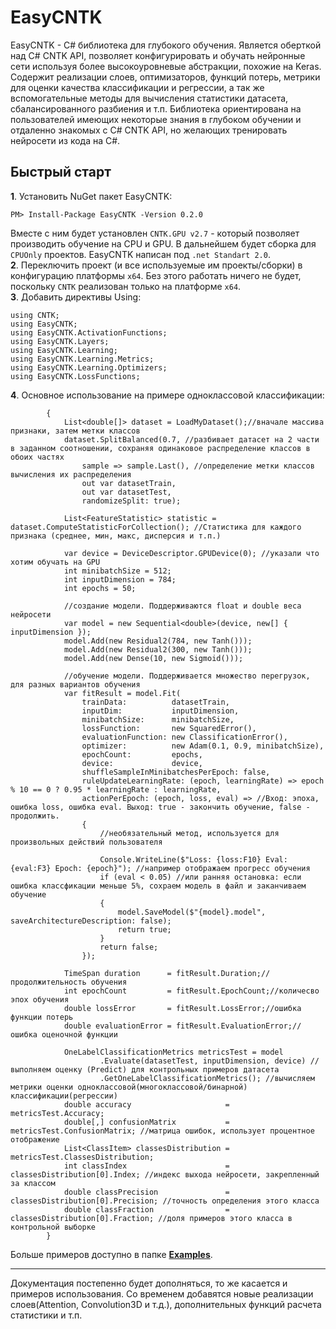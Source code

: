 # EasyCNTK
EasyCNTK - C# библиотека для глубокого обучения. Является оберткой над C# CNTK API, позволяет конфигурировать и обучать нейронные сети используя более высокоуровневые абстракции, похожие на Keras. Содержит реализации слоев, оптимизаторов, функций потерь, метрики для оценки качества классификации и регрессии, а так же вспомогательные методы для вычисления статистики датасета, сбалансированного разбиения и т.п. Библиотека ориентирована на пользователей имеющих некоторые знания в глубоком обучении и отдаленно знакомых с C# CNTK API, но желающих тренировать нейросети из кода на C#.
## Быстрый старт
__1__. Установить NuGet пакет EasyCNTK:
```
PM> Install-Package EasyCNTK -Version 0.2.0
```
Вместе с ним будет установлен `CNTK.GPU v2.7` - который позволяет производить обучение на CPU и GPU. В дальнейшем будет сборка для `CPUOnly` проектов. EasyCNTK написан под `.net Standart 2.0`.  
__2__. Переключить проект (и все используемые им проекты/сборки) в конфигурацию платформы `x64`. Без этого работать ничего не будет, поскольку `CNTK` реализован только на платформе `x64`.  
__3__. Добавить директивы Using: 
```
using CNTK;
using EasyCNTK;
using EasyCNTK.ActivationFunctions;
using EasyCNTK.Layers;
using EasyCNTK.Learning;
using EasyCNTK.Learning.Metrics;
using EasyCNTK.Learning.Optimizers;
using EasyCNTK.LossFunctions;
```
__4__. Основное использование на примере одноклассовой классификации:
```
        {
            List<double[]> dataset = LoadMyDataset();//вначале массива признаки, затем метки классов
            dataset.SplitBalanced(0.7, //разбивает датасет на 2 части в заданном соотношении, сохраняя одинаковое распределение классов в обоих частях
                sample => sample.Last(), //определение метки классов вычисления их распределения 
                out var datasetTrain,
                out var datasetTest,
                randomizeSplit: true);

            List<FeatureStatistic> statistic = dataset.ComputeStatisticForCollection(); //Статистика для каждого признака (среднее, мин, макс, дисперсия и т.п.) 

            var device = DeviceDescriptor.GPUDevice(0); //указали что хотим обучать на GPU
            int minibatchSize = 512;
            int inputDimension = 784;
            int epochs = 50;

            //создание модели. Поддерживаются float и double веса нейросети
            var model = new Sequential<double>(device, new[] { inputDimension });
            model.Add(new Residual2(784, new Tanh()));
            model.Add(new Residual2(300, new Tanh()));
            model.Add(new Dense(10, new Sigmoid()));

            //обучение модели. Поддерживается множество перегрузок, для разных вариантов обучения
            var fitResult = model.Fit(
                trainData:          datasetTrain,
                inputDim:           inputDimension,
                minibatchSize:      minibatchSize,
                lossFunction:       new SquaredError(),
                evaluationFunction: new ClassificationError(),
                optimizer:          new Adam(0.1, 0.9, minibatchSize),
                epochCount:         epochs,
                device:             device,
                shuffleSampleInMinibatchesPerEpoch: false,
                ruleUpdateLearningRate: (epoch, learningRate) => epoch % 10 == 0 ? 0.95 * learningRate : learningRate,
                actionPerEpoch: (epoch, loss, eval) => //Вход: эпоха, ошибка loss, ошибка eval. Выход: true - закончить обучение, false - продолжить.
                {
                    //необязательный метод, используется для произвольных действий пользователя

                    Console.WriteLine($"Loss: {loss:F10} Eval: {eval:F3} Epoch: {epoch}"); //например отображаем прогресс обучения
                    if (eval < 0.05) //или ранняя остановка: если ошибка классфикации меньше 5%, сохраем модель в файл и заканчиваем обучение
                    {
                        model.SaveModel($"{model}.model", saveArchitectureDescription: false);
                        return true;
                    }
                    return false;
                });

            TimeSpan duration      = fitResult.Duration;//продолжительность обучения
            int epochCount         = fitResult.EpochCount;//количесво эпох обучения
            double lossError       = fitResult.LossError;//ошибка функции потерь
            double evaluationError = fitResult.EvaluationError;//ошибка оценочной функции

            OneLabelClassificationMetrics metricsTest = model
                    .Evaluate(datasetTest, inputDimension, device) //выполняем оценку (Predict) для контрольных примеров датасета
                    .GetOneLabelClassificationMetrics(); //вычисляем метрики оценки одноклассовой(многоклассовой/бинарной) классификации(регрессии)
            double accuracy                     = metricsTest.Accuracy;
            double[,] confusionMatrix           = metricsTest.ConfusionMatrix; //матрица ошибок, использует процентное отображение
            List<ClassItem> classesDistribution = metricsTest.ClassesDistribution;
            int classIndex                      = classesDistribution[0].Index; //индекс выхода нейросети, закрепленный за классом
            double classPrecision               = classesDistribution[0].Precision; //точность определения этого класса
            double classFraction                = classesDistribution[0].Fraction; //доля примеров этого класса в контрольной выборке
        }
```
Больше примеров доступно в папке __[Examples](https://github.com/StanislavGrigoriev/EasyCNTK/tree/master/Examples)__.
***
Документация постепенно будет дополняться, то же касается и примеров использования. Со временем добавятся новые реализации слоев(Attention, Convolution3D и т.д.), дополнительных функций расчета статистики и т.п.
